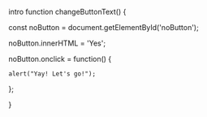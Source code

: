 intro
function changeButtonText() {

  const noButton = document.getElementById('noButton');

  noButton.innerHTML = 'Yes';

  noButton.onclick = function() {

    alert("Yay! Let's go!");

  };

}
